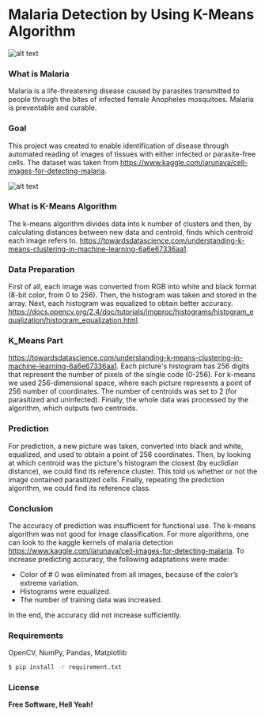 # Malaria Detection by Using K-Means Algorithm

![alt text](https://cdn1.sph.harvard.edu/wp-content/uploads/2015/03/Malaria-cells_CDC.jpg)

### What is Malaria
Malaria is a life-threatening disease caused by parasites transmitted to people
through the bites of infected female Anopheles mosquitoes. Malaria is preventable and curable.

### Goal
This project was created to enable identification of disease through automated reading of images of tissues with either infected or parasite-free cells. 
The dataset was taken from https://www.kaggle.com/iarunava/cell-images-for-detecting-malaria.

![alt text](https://cdn-images-1.medium.com/max/1000/1*uge32yBp6GWmAVn_ZdxGCA.png)

### What is K-Means Algorithm
The k-means algorithm divides data into k number of clusters and then, by calculating distances
between new data and centroid, finds which centroid each image refers to.
https://towardsdatascience.com/understanding-k-means-clustering-in-machine-learning-6a6e67336aa1.

### Data Preparation
First of all, each image was converted from RGB into white and black format (8-bit color, from 0 to 256).
Then, the histogram was taken and stored in the array. Next, each histogram was equalized to obtain better accuracy.
https://docs.opencv.org/2.4/doc/tutorials/imgproc/histograms/histogram_equalization/histogram_equalization.html.

### K_Means Part
https://towardsdatascience.com/understanding-k-means-clustering-in-machine-learning-6a6e67336aa1.
Each picture's histogram has 256 digits that represent the number of pixels of the single code (0-256).
For k-means we used 256-dimensional space, where each picture represents a point of 256 number of coordinates.
The number of centroids was set to 2 (for parasitized and uninfected). Finally, the whole data was processed 
by the algorithm, which outputs two centroids.

### Prediction
For prediction, a new picture was taken, converted into black and white, equalized, and used to obtain a point of 256 coordinates.
Then, by looking at which centroid was the picture's histogram the closest (by euclidian distance), we could find its reference cluster. This told us whether or not the image contained parasitized cells. Finally, repeating the prediction algorithm, we could find its reference class.

### Conclusion
The accuracy of prediction was insufficient for functional use. 
The k-means algorithm was not good for image classification. For more algorithms, one can look
to the kaggle kernels of malaria detection https://www.kaggle.com/iarunava/cell-images-for-detecting-malaria.
To increase predicting accuracy, the following adaptations were made: 
  - Color of # 0 was eliminated from all images, because of the color’s extreme variation.
  - Histograms were equalized.
  - The number of training data was increased.

In the end, the accuracy did not increase sufficiently.

### Requirements
OpenCV, NumPy, Pandas, Matplotlib
```bash
$ pip install -r requirement.txt
```
### License

**Free Software, Hell Yeah!**
